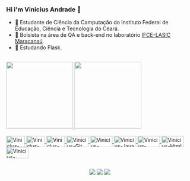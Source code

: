 ### Hi i'm Vinicius Andrade 👋
- :dolphin:  Estudante de Ciência da Camputação do Instituto Federal de Educação, Ciência e Tecnologia do Ceará.
- :shark: Bolsista na área de QA e back-end no laboratório [IFCE-LASIC Maracanaú](https://lasicifce.com.br/).
- :whale: Estudando Flask.

##

<div>
  <a href="https://github.com/ViniciusAndradex">
  <img height="180em" src="https://github-readme-stats.vercel.app/api?username=ViniciusAndradeX&show_icons=true&theme=tokyonight#gh-dark-mode-only&include_all_commits=true&count_private=true">
  <img height="180em" src="https://github-readme-stats.vercel.app/api/top-langs/?username=ViniciusAndradeX&layout=compact&langs_count=6&theme=tokyonight">
</div>
<div style="display: inline_block"><br>
  <img align="center" alt="Vinicius-Python" height="30" width="50" src="https://cdn.jsdelivr.net/gh/devicons/devicon/icons/python/python-original.svg" />     <img align="center" alt="Vinicius-Flask" height="30" width="50" src="https://www.vectorlogo.zone/logos/pocoo_flask/pocoo_flask-ar21.svg" />   
  <img align="center" alt="Vinicius-PostgresSql" height="30" width="50" src="https://cdn.jsdelivr.net/gh/devicons/devicon/icons/postgresql/postgresql-plain-wordmark.svg" />
  <img align="center" alt="Vinicius-Git" height="30" width="60" src="https://cdn.jsdelivr.net/gh/devicons/devicon/icons/git/git-original-wordmark.svg" />
  <img align="center" alt="Vinicius-Selenium" height="30" width="60" src="https://cdn.jsdelivr.net/gh/devicons/devicon/icons/selenium/selenium-original.svg" />
  <img align="center" alt="Vinicius-Java" height="30" width="60" src="https://cdn.jsdelivr.net/gh/devicons/devicon/icons/java/java-original-wordmark.svg" />
  <img align="center" alt="Vinicius-Githun" height="30" width="60" src="https://user-images.githubusercontent.com/108092099/218559424-c89d43e1-9861-41ef-867f-76abbe5aee12.png" />    
  <img align="center" alt="Vinicius-Html" height="30" width="60" src="https://cdn.jsdelivr.net/gh/devicons/devicon/icons/html5/html5-original-wordmark.svg" />
  <img align="center" alt="Vinicius-Linux" height="30" width="60" src="https://cdn.jsdelivr.net/gh/devicons/devicon/icons/linux/linux-original.svg" />
            
</div>

##
  
<div align=center>
  <a href="https://www.instagram.com/vinicius_andradem0/?hl=de" target="_blank"><img src="https://img.shields.io/badge/Instagram-E4405F?style=for-the-badge&logo=instagram&logoColor=white" target="_blank"></a>
  <a href="https://www.linkedin.com/in/vinicius-andrade-desenvolvedor" target="_blank"><img src="https://img.shields.io/badge/LinkedIn-0077B5?style=for-the-badge&logo=linkedin&logoColor=white" target="_blank"></a>
  <a href="mailto:viniciusandradeprog@gmail.com" target="_blank"><img src="https://img.shields.io/badge/Gmail-D14836?style=for-the-badge&logo=gmail&logoColor=white" target="_blank"></a>
</div>
